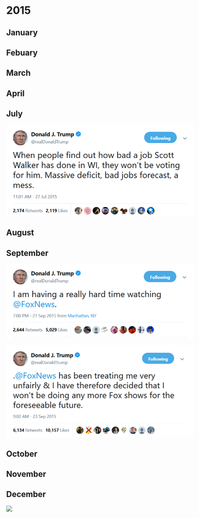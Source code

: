 # 2015


## January

## Febuary

## March

## April

## July

![](images/2015JUL27.png)

## August

## September

![](images/2015SEP21.png)

![](images/2015SEP23.png)

## October

## November

## December

![](images/2015_Alwaleed.png)

<!-- ![](images/) -->